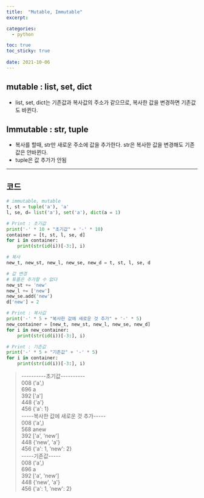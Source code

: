 ```yaml
---
title:  "Mutable, Immutable"
excerpt:

categories:
  - python

toc: true
toc_sticky: true
 
date: 2021-10-06
---
```




## mutable : list, set, dict

-   list, set, dict는 기존값과 복사값의 주소가 같으므로, 복사한 값을 변경하면 기존값도 바뀐다.

## Immutable : str, tuple

-   복사를 할때, str만 새로운 주소에 값을 추가한다. str은 복사한 값을 변경해도 기존값은 안바뀐다.
-   tuple은 값 추가가 안됨

---

## 코드

```python
# immutable, mutable
t, st = tuple('a'), 'a'
l, se, d= list('a'), set('a'), dict(a = 1)

# Print : 초기값
print('-' * 10 + "초기값" + '-' * 10)
container = [t, st, l, se, d]
for i in container:
    print(str(id(i))[-3:], i)

# 복사
new_t, new_st, new_l, new_se, new_d = t, st, l, se, d

# 값 변경
# 튜플은 추가할 수 없다
new_st += 'new'
new_l += ['new']
new_se.add('new')
d['new'] = 2

# Print : 복사값
print('-' * 5 + "복사한 값에 새로운 것 추가" + '-' * 5)
new_container = [new_t, new_st, new_l, new_se, new_d]
for i in new_container:
    print(str(id(i))[-3:], i)

# Print : 기존값
print('-' * 5 + "기존값" + '-' * 5)
for i in container:
    print(str(id(i))[-3:], i)
```

> \----------초기값----------  
> 008 ('a',)  
> 696 a  
> 392 \['a'\]  
> 448 {'a'}  
> 456 {'a': 1}  
> \-----복사한 값에 새로운 것 추가-----  
> 008 ('a',)  
> 568 anew  
> 392 \['a', 'new'\]  
> 448 {'new', 'a'}  
> 456 {'a': 1, 'new': 2}  
> \-----기존값-----  
> 008 ('a',)  
> 696 a  
> 392 \['a', 'new'\]  
> 448 {'new', 'a'}  
> 456 {'a': 1, 'new': 2}
